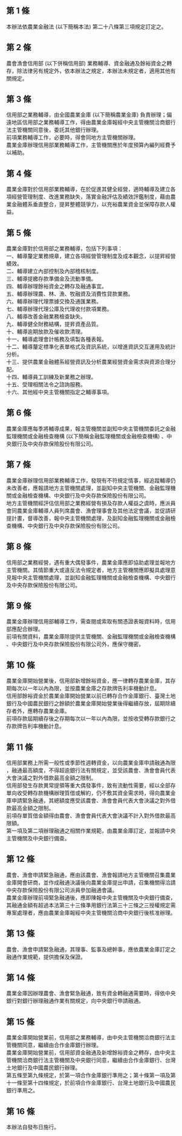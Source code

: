 第 1 條
-------
本辦法依農業金融法 (以下簡稱本法) 第二十八條第三項規定訂定之。

第 2 條
-------
農會漁會信用部 (以下併稱信用部) 業務輔導、資金融通及餘裕資金之轉  
存，除法律另有規定外，依本辦法之規定，本辦法未規定者，適用其他有  
關規定。

第 3 條
-------
信用部之業務輔導，由全國農業金庫 (以下簡稱農業金庫) 負責辦理；偏  
遠地區信用部之業務輔導工作，得由農業金庫報經中央主管機關洽商銀行  
法主管機關同意後，委託其他銀行辦理。  
前項業務輔導工作，必要時，得會同地方主管機關辦理。  
農業金庫辦理信用部業務輔導工作，主管機關應於年度預算內編列經費予  
以補助。

第 4 條
-------
農業金庫對於信用部業務輔導，在於促進其健全經營，適時輔導及建立各  
項經營管理制度、改進業務缺失，落實金融評估及績效評鑑制度，藉由農  
業金融體系垂直整合，提昇整體競爭力，以充裕農業資金並保障存款人權  
益。

第 5 條
-------
農業金庫對於信用部之業務輔導，包括下列事項：  
一、輔導釐定業務規章，建立各項經營管理制度及成本觀念，以提昇經營  
    績效。  
二、輔導建立內部控制及內部稽核制度。  
三、輔導提繳存款準備金及流動準備。  
四、輔導辦理餘裕資金之轉存及融通事宜。  
五、輔導辦理農、林、漁、牧融資及消費性貸款業務。  
六、輔導辦理代理票據交換及通匯業務。  
七、輔導辦理代理公庫及代理收付款項業務。  
八、輔導改善金融業務檢查缺失。  
九、輔導健全財務結構，提昇資產品質。  
十、輔導逾期放款及催收款清理。  
十一、輔導處理會計帳務及填製各種表報。  
十二、輔導釐定標準化表單格式及資訊系統，以增進資訊交互運用及統計  
      分析。  
十三、提供農業金融體系經營資訊及分析農業經營資金需求與資源合理分  
      配。  
十四、輔導員工訓練及新業務之辦理。  
十五、受理相關法令之諮詢服務。  
十六、其他經中央主管機關指定之輔導事項。

第 6 條
-------
農業金庫應每季將輔導成果，報主管機關並副知中央主管機關委託之金融  
監理機關或金融檢查機構 (以下簡稱金融監理機關或金融檢查機構) 、中  
央銀行及中央存款保險股份有限公司。

第 7 條
-------
農業金庫辦理信用部業務輔導工作，發現有不符規定情事，經追蹤輔導仍  
未改善者，應報請地方主管機關處理，並副知中央主管機關、金融監理機  
關或金融檢查機構、中央銀行及中央存款保險股份有限公司。  
地方主管機關經評估信用部之業務經營有損及存款人權益之虞時，應派員  
會同農業金庫輔導人員列席農會、漁會理事會及其他法定會議，並促請研  
提計畫，督導改善，報中央主管機關處理，及副知金融監理機關或金融檢  
查機構、中央銀行及中央存款保險股份有限公司。

第 8 條
-------
信用部之業務經營，遇有重大偶發事件，農業金庫應即協助處理並報地方  
主管機關。其情節重大或違反法令規定者，地方主管機關應即擬具處理意  
見報中央主管機關處理，並副知金融監理機關或金融檢查機構、中央銀行  
及中央存款保險股份有限公司。

第 9 條
-------
農業金庫辦理信用部輔導工作，需查閱或索取有關憑證表報資料時，信用  
部應配合辦理。  
前項有關資料，農業金庫除提供主管機關、金融監理機關或金融檢查機構  
、中央銀行及中央存款保險股份有限公司外，應保守機密。

第 10 條
--------
農業金庫開始營業後，信用部新增餘裕資金，應一律轉存農業金庫，其存  
期每次以一年以內為限，並按農業金庫之存款牌告利率機動計息。  
信用部餘裕資金於農業金庫開始營業以前已轉存合作金庫銀行、臺灣土地  
銀行及中國農民銀行之餘額於農業金庫開始營業後得繼續存放，屆期除續  
存者外，應轉存農業金庫。  
前項存款屆期續存後之存期每次以一年以內為限，並按收受轉存款銀行之  
存款牌告利率機動計息。

第 11 條
--------
信用部業務上所需一般性或季節性週轉資金，以向農業金庫申請融通為限  
，融通最高額度，不得超逾銀行法有關規定，並受該農會、漁會會員代表  
大會決議之對外借款最高金額之限制。  
信用部發生存款異常提領等重大偶發事件，致有流動性需要，經以全部存  
單向收受轉存款機構辦理質借或解約，仍不敷其資金需求時，得向農業金  
庫申請緊急融通，其總額度應受該農會、漁會會員代表大會決議之對外借  
款最高金額之限制。  
前項存單質借金額得由農會、漁會會員代表大會決議不計入對外借款最高  
限額。  
第一項及第二項辦理融通之相關作業規範，由農業金庫訂定，並報請中央  
主管機關及中央銀行備查。

第 12 條
--------
農會、漁會申請緊急融通，應由該農會、漁會報請地方主管機關召集農業  
金庫開會研商，並作成融通決議後向農業金庫提出申請，召集機關得洽請  
中央存款保險股份有限公司派員參加融通會議。  
農業金庫辦理前項緊急融通後，應即陳報中央主管機關及中央銀行備查，  
其融通金額有超過本法第三十三條準用銀行法第三十三條之三授權規定需  
專案處理者，應由農業金庫報經中央主管機關洽商中央銀行後核准辦理。

第 13 條
--------
農會、漁會申請緊急融通，其理事、監事及總幹事，應依農業金庫訂定之  
融通作業規範，提供擔保及保證。

第 14 條
--------
農業金庫因辦理農會、漁會緊急融通，致有資金轉融通需要時，得依中央  
銀行對銀行辦理融通作業有關規定，向中央銀行申請融通。

第 15 條
--------
農業金庫開始營業前，信用部之業務輔導，由中央主管機關洽商銀行法主  
管機關同意，繼續由合作金庫銀行辦理。  
農業金庫開始營業前，信用部資金融通及新增餘裕資金之轉存，由中央主  
管機關洽商銀行法主管機關及中央銀行同意，繼續由合作金庫銀行、台灣  
土地銀行及中國農民銀行辦理。  
第五條至第九條規定，於第一項合作金庫銀行準用之；第十條第一項及第  
十一條至第十四條規定，於前項合作金庫銀行、台灣土地銀行及中國農民  
銀行準用之。

第 16 條
--------
本辦法自發布日施行。

